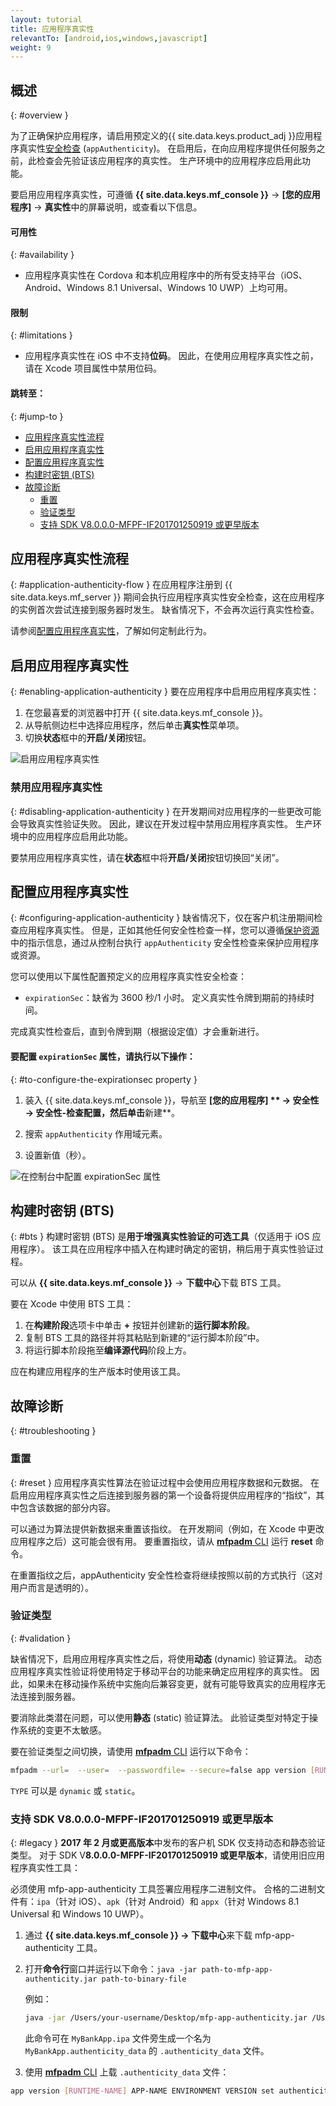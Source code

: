 ```yaml
---
layout: tutorial
title: 应用程序真实性
relevantTo: [android,ios,windows,javascript]
weight: 9
---
```

<!-- NLS_CHARSET=UTF-8 -->
## 概述
{: #overview }

为了正确保护应用程序，请启用预定义的{{ site.data.keys.product_adj }}应用程序真实性[安全检查](../#security-checks) (`appAuthenticity`)。 在启用后，在向应用程序提供任何服务之前，此检查会先验证该应用程序的真实性。 生产环境中的应用程序应启用此功能。

要启用应用程序真实性，可遵循 **{{ site.data.keys.mf_console }}** → **[您的应用程序]** → **真实性**中的屏幕说明，或查看以下信息。

#### 可用性
{: #availability }
* 应用程序真实性在 Cordova 和本机应用程序中的所有受支持平台（iOS、Android、Windows 8.1 Universal、Windows 10 UWP）上均可用。

#### 限制
{: #limitations }
* 应用程序真实性在 iOS 中不支持**位码**。 因此，在使用应用程序真实性之前，请在 Xcode 项目属性中禁用位码。

#### 跳转至：
{: #jump-to }
- [应用程序真实性流程](#application-authenticity-flow)
- [启用应用程序真实性](#enabling-application-authenticity)
- [配置应用程序真实性](#configuring-application-authenticity)
- [构建时密钥 (BTS)](#bts)
- [故障诊断](#troubleshooting)
  - [重置](#reset)
  - [验证类型](#validation)
  - [支持 SDK V8.0.0.0-MFPF-IF201701250919 或更早版本](#legacy)

## 应用程序真实性流程
{: #application-authenticity-flow }
在应用程序注册到 {{ site.data.keys.mf_server }} 期间会执行应用程序真实性安全检查，这在应用程序的实例首次尝试连接到服务器时发生。 缺省情况下，不会再次运行真实性检查。

请参阅[配置应用程序真实性](#configuring-application-authenticity)，了解如何定制此行为。

## 启用应用程序真实性
{: #enabling-application-authenticity }
要在应用程序中启用应用程序真实性：

1. 在您最喜爱的浏览器中打开 {{ site.data.keys.mf_console }}。
2. 从导航侧边栏中选择应用程序，然后单击**真实性**菜单项。
3. 切换**状态**框中的**开启/关闭**按钮。

![启用应用程序真实性](enable_application_authenticity.png)

### 禁用应用程序真实性
{: #disabling-application-authenticity }
在开发期间对应用程序的一些更改可能会导致真实性验证失败。 因此，建议在开发过程中禁用应用程序真实性。 生产环境中的应用程序应启用此功能。

要禁用应用程序真实性，请在**状态**框中将**开启/关闭**按钮切换回“关闭”。

## 配置应用程序真实性
{: #configuring-application-authenticity }
缺省情况下，仅在客户机注册期间检查应用程序真实性。 但是，正如其他任何安全性检查一样，您可以遵循[保护资源](../#protecting-resources)中的指示信息，通过从控制台执行 `appAuthenticity` 安全性检查来保护应用程序或资源。

您可以使用以下属性配置预定义的应用程序真实性安全检查：

- `expirationSec`：缺省为 3600 秒/1 小时。 定义真实性令牌到期前的持续时间。

完成真实性检查后，直到令牌到期（根据设定值）才会重新进行。

#### 要配置 `expirationSec` 属性，请执行以下操作：
{: #to-configure-the-expirationsec property }
1. 装入 {{ site.data.keys.mf_console }}，导航至 **[您的应用程序] ** → **安全性** → **安全性-检查配置**，然后单击**新建**。

2. 搜索 `appAuthenticity` 作用域元素。

3. 设置新值（秒）。

![在控制台中配置 expirationSec 属性](configuring_expirationSec.png)

## 构建时密钥 (BTS)
{: #bts }
构建时密钥 (BTS) 是**用于增强真实性验证的可选工具**（仅适用于 iOS 应用程序）。 该工具在应用程序中插入在构建时确定的密钥，稍后用于真实性验证过程。

可以从 **{{ site.data.keys.mf_console }}** → **下载中心**下载 BTS 工具。

要在 Xcode 中使用 BTS 工具：
1. 在**构建阶段**选项卡中单击 **+** 按钮并创建新的**运行脚本阶段**。
2. 复制 BTS 工具的路径并将其粘贴到新建的“运行脚本阶段”中。
3. 将运行脚本阶段拖至**编译源代码**阶段上方。

应在构建应用程序的生产版本时使用该工具。

## 故障诊断
{: #troubleshooting }

### 重置
{: #reset }
应用程序真实性算法在验证过程中会使用应用程序数据和元数据。 在启用应用程序真实性之后连接到服务器的第一个设备将提供应用程序的“指纹”，其中包含该数据的部分内容。

可以通过为算法提供新数据来重置该指纹。 在开发期间（例如，在 Xcode 中更改应用程序之后）这可能会很有用。 要重置指纹，请从 [**mfpadm** CLI](../../administering-apps/using-cli/) 运行 **reset** 命令。

在重置指纹之后，appAuthenticity 安全性检查将继续按照以前的方式执行（这对用户而言是透明的）。

### 验证类型
{: #validation }

缺省情况下，启用应用程序真实性之后，将使用**动态** (dynamic) 验证算法。 动态应用程序真实性验证将使用特定于移动平台的功能来确定应用程序的真实性。 因此，如果未在移动操作系统中实施向后兼容变更，就有可能导致真实的应用程序无法连接到服务器。

要消除此类潜在问题，可以使用**静态** (static) 验证算法。 此验证类型对特定于操作系统的变更不太敏感。

要在验证类型之间切换，请使用 [**mfpadm** CLI](../../administering-apps/using-cli/) 运行以下命令：

```bash
mfpadm --url=  --user=  --passwordfile= --secure=false app version [RUNTIME] [APPNAME] [ENVIRONMENT] [VERSION] set authenticity-validation TYPE
```
`TYPE` 可以是 `dynamic` 或 `static`。



### 支持 SDK V8.0.0.0-MFPF-IF201701250919 或更早版本
{: #legacy }
**2017 年 2 月或更高版本**中发布的客户机 SDK 仅支持动态和静态验证类型。 对于 SDK V**8.0.0.0-MFPF-IF201701250919 或更早版本**，请使用旧应用程序真实性工具：

必须使用 mfp-app-authenticity 工具签署应用程序二进制文件。 合格的二进制文件有：`ipa`（针对 iOS）、`apk`（针对 Android）和 `appx`（针对 Windows 8.1 Universal 和 Windows 10 UWP）。

1. 通过 **{{ site.data.keys.mf_console }} → 下载中心**来下载 mfp-app-authenticity 工具。
2. 打开**命令行**窗口并运行以下命令：`java -jar path-to-mfp-app-authenticity.jar path-to-binary-file`

   例如：

   ```bash
   java -jar /Users/your-username/Desktop/mfp-app-authenticity.jar /Users/your-username/Desktop/MyBankApp.ipa
   ```

   此命令可在 `MyBankApp.ipa` 文件旁生成一个名为 `MyBankApp.authenticity_data` 的 `.authenticity_data` 文件。
3. 使用 [**mfpadm** CLI](../../administering-apps/using-cli/) 上载 `.authenticity_data` 文件：
  ```bash
  app version [RUNTIME-NAME] APP-NAME ENVIRONMENT VERSION set authenticity-data FILE
  ```
